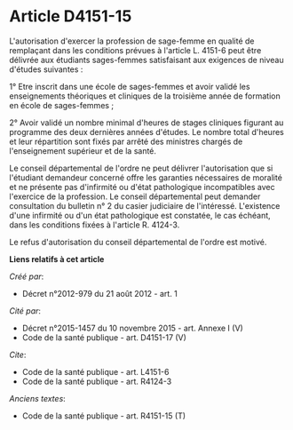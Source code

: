 # Article D4151-15

L'autorisation d'exercer la profession de sage-femme en qualité de remplaçant dans les conditions prévues à l'article L.
4151-6 peut être délivrée aux étudiants sages-femmes satisfaisant aux exigences de niveau d'études suivantes : 

1° Etre inscrit dans une école de sages-femmes et avoir validé les enseignements théoriques et cliniques de la troisième
année de formation en école de sages-femmes ; 

2° Avoir validé un nombre minimal d'heures de stages cliniques figurant au programme des deux dernières années d'études. Le
nombre total d'heures et leur répartition sont fixés par arrêté des ministres chargés de l'enseignement supérieur et de la
santé. 

Le conseil départemental de l'ordre ne peut délivrer l'autorisation que si l'étudiant demandeur concerné offre les garanties
nécessaires de moralité et ne présente pas d'infirmité ou d'état pathologique incompatibles avec l'exercice de la profession.
Le conseil départemental peut demander consultation du bulletin n° 2 du casier judiciaire de l'intéressé. L'existence d'une
infirmité ou d'un état pathologique est constatée, le cas échéant, dans les conditions fixées à l'article R. 4124-3.

Le refus d'autorisation du conseil départemental de l'ordre est motivé.

**Liens relatifs à cet article**

_Créé par_:

  - Décret n°2012-979 du 21 août 2012 - art. 1

_Cité par_:

  - Décret n°2015-1457 du 10 novembre 2015 - art. Annexe I (V)
  - Code de la santé publique - art. D4151-17 (V)

_Cite_:

  - Code de la santé publique - art. L4151-6
  - Code de la santé publique - art. R4124-3

_Anciens textes_:

  - Code de la santé publique - art. R4151-15 (T)
